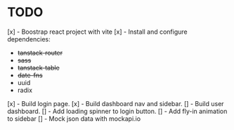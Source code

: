 # TODO

[x] - Boostrap react project with vite
[x] - Install and configure dependencies:

- ~~tanstack-router~~
- ~~sass~~
- ~~tanstack-table~~
- ~~date-fns~~
- uuid
- radix

[x] - Build login page.
[x] - Build dashboard nav and sidebar.
[] - Build user dashboard.
[] - Add loading spinner to login button.
[] - Add fly-in animation to sidebar
[] - Mock json data with mockapi.io
